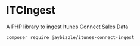 # ITCIngest
A PHP library to ingest Itunes Connect Sales Data

`composer require jaybizzle/itunes-connect-ingest`


